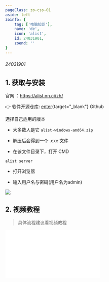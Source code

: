 ```yaml
---
pageClass: zo-css-01
aside: left
zoinfo: {
    tag: ['电脑知识'],
    name: 'de',
    icon: 'alist',
    id: 24031901,
    zoend: ''
}
---
```

###### 24031901

## 1. 获取与安装

官网 ：https://alist.nn.ci/zh/

👉 软件开源仓库: [enter](https://github.com/alist-org/alist/releases){target="_blank"} <Badge type='info'>Github</Badge>  

选择自己适用的版本  

- 大多数人是它 `alist-windows-amd64.zip`

- 解压后会得到一个 .exe 文件

- 在该文件目录下，打开 CMD 

```shell
alist server
```
- 打开浏览器

- 输入用户名与密码(用户名为admin)

![](/notesPic/202403192103.png)


## 2. 视频教程

> 具体流程建议看视频教程

<iframe src="//player.bilibili.com/player.html?isOutside=true&aid=402266611&bvid=BV1mo4y1N7EP&cid=1162341341&p=1" scrolling="no" border="0" frameborder="no" framespacing="0" allowfullscreen="true"></iframe>
